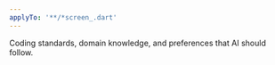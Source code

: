 ```yaml
---
applyTo: '**/*screen_.dart'
---
```

Coding standards, domain knowledge, and preferences that AI should follow.